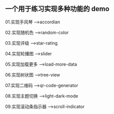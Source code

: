 ## 一个用于练习实现多种功能的 demo

01.实现手风琴 -->accordian

02.实现随机色 -->random-color

03.实现评级 -->star-rating

04.实现轮播图 -->slider

05.实现加载更多 -->load-more-data

06.实现树状图 -->tree-view

07.实现二维码 -->qr-code-generator

08.实现主题切换 -->light-dark-mode

09.实现滚动条指示器 -->scroll-indicator

